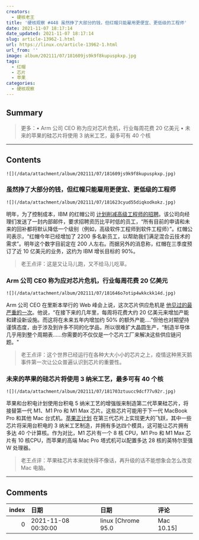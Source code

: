```yaml
---
creators:
  - 硬核老王
title: '硬核观察 #448 虽然挣了大部分的钱，但红帽只能雇用更便宜、更低级的工程师'
date: 2021-11-07 18:17:14
date_updated: 2021-11-07 18:17:14
slug: article-13962-1.html
url: https://linux.cn/article-13962-1.html
url_from: ''
image: album/202111/07/181609js9k9f8kupuspkxp.jpg
tags:
  - 红帽
  - 芯片
  - 苹果
categories:
  - 硬核观察
---
```


## Summary

> 更多：• Arm 公司 CEO 称为应对芯片危机，行业每周花费 20 亿美元 • 未来的苹果的硅芯片将使用 3 纳米工艺，最多可有 40 个核

***

<!-- more -->

## Contents

`![](/data/attachment/album/202111/07/181609js9k9f8kupuspkxp.jpg)`

### 虽然挣了大部分的钱，但红帽只能雇用更便宜、更低级的工程师

`![](/data/attachment/album/202111/07/181623cyud55diqkodkokz.jpg)`

明年，为了控制成本，IBM 的红帽公司 [计划削减高级工程师的招聘](https://www.theregister.com/2021/11/05/red_hat_jobs/)。该公司向经理们发送了一封内部邮件，要求招聘资历比平时低的员工，“所有目前的申请和未来的回补都将默认降低一个级别（例如，高级软件工程师到软件工程师）”。红帽公司表示，“红帽今年已经增加了 2200 多名新员工，以帮助我们满足混合云技术的需求”。明年这个数字目前定在 200 人左右。而据另外的消息称，红帽在三季度预订了近 10 亿美元的业务，这约为 IBM 增长目标的 90%。

> 
> 老王点评：这是又让马儿跑，又不给马儿吃草。
> 
> 
> 

### Arm 公司 CEO 称为应对芯片危机，行业每周花费 20 亿美元

`![](/data/attachment/album/202111/07/181646o7otip4wkkckk14d.jpg)`

Arm 公司 CEO 在里斯本举行的 Web 峰会上说，这次芯片供应危机是 [他见过的最严重的一次](https://www.eetimes.com/is-the-chip-shortage-here-to-stay/)。他说，“在接下来的几年里，每周将花费大约 20 亿美元来增加产能和建设新设施。而这将在未来五年内增加约 50% 的额外产能....”但他也对期望持谨慎态度，由于涉及到许多不同的化学品，所以很难扩大晶圆生产，“制造半导体几乎用到整个周期表……你需要的不仅仅是一个芯片工厂来解决这些供应链问题。"

> 
> 老王点评：这个世界已经运行在各种大大小小的芯片之上，疫情这种黑天鹅事件第一次让公众普遍认识到芯片的重要性。
> 
> 
> 

### 未来的苹果的硅芯片将使用 3 纳米工艺，最多可有 40 个核

`![](/data/attachment/album/202111/07/181703ztuucc9dcf77u92r.jpg)`

苹果和台积电计划使用台积电 5 纳米工艺的增强版来制造第二代苹果硅芯片，将接替第一代 M1、M1 Pro 和 M1 Max 芯片。这些芯片可能用于下一代 MacBook Pro 和其他 Mac 台式机。[苹果正计划](https://www.theinformation.com/articles/apples-road-map-for-mac-chips-shows-likely-advantage-over-intel) 在第三代芯片上实现更大的飞跃，其中一些芯片将采用台积电的 3 纳米工艺制造，并拥有多达四个模具，这可能让芯片拥有多达 40 个计算核。作为对比，M1 芯片有一个 8 核 CPU，M1 Pro 和 M1 Max 芯片有 10 核CPU，而苹果的高端 Mac Pro 塔式机可以配置多达 28 核的英特尔至强 W 处理器。

> 
> 老王点评：苹果硅芯片本来就快得不像话，再升级的话不能想象会怎么改变 Mac 电脑。
> 
> 
>

***

## Comments

|   index | 日期                | 日期                          | 评论     |
|--------:|:--------------------|:------------------------------|:---------|
|       0 | 2021-11-08 00:30:00 | linux [Chrome 95.0|Mac 10.15] | 芯片之重 |
